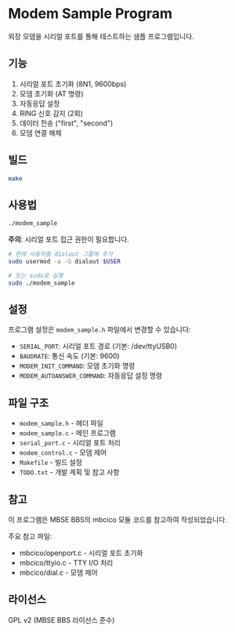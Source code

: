 # Modem Sample Program

외장 모뎀을 시리얼 포트를 통해 테스트하는 샘플 프로그램입니다.

## 기능

1. 시리얼 포트 초기화 (8N1, 9600bps)
2. 모뎀 초기화 (AT 명령)
3. 자동응답 설정
4. RING 신호 감지 (2회)
5. 데이터 전송 ("first", "second")
6. 모뎀 연결 해제

## 빌드

```bash
make
```

## 사용법

```bash
./modem_sample
```

**주의**: 시리얼 포트 접근 권한이 필요합니다.

```bash
# 현재 사용자를 dialout 그룹에 추가
sudo usermod -a -G dialout $USER

# 또는 sudo로 실행
sudo ./modem_sample
```

## 설정

프로그램 설정은 `modem_sample.h` 파일에서 변경할 수 있습니다:

- `SERIAL_PORT`: 시리얼 포트 경로 (기본: /dev/ttyUSB0)
- `BAUDRATE`: 통신 속도 (기본: 9600)
- `MODEM_INIT_COMMAND`: 모뎀 초기화 명령
- `MODEM_AUTOANSWER_COMMAND`: 자동응답 설정 명령

## 파일 구조

- `modem_sample.h` - 헤더 파일
- `modem_sample.c` - 메인 프로그램
- `serial_port.c` - 시리얼 포트 처리
- `modem_control.c` - 모뎀 제어
- `Makefile` - 빌드 설정
- `TODO.txt` - 개발 계획 및 참고 사항

## 참고

이 프로그램은 MBSE BBS의 mbcico 모듈 코드를 참고하여 작성되었습니다.

주요 참고 파일:
- mbcico/openport.c - 시리얼 포트 초기화
- mbcico/ttyio.c - TTY I/O 처리
- mbcico/dial.c - 모뎀 제어

## 라이선스

GPL v2 (MBSE BBS 라이선스 준수)
